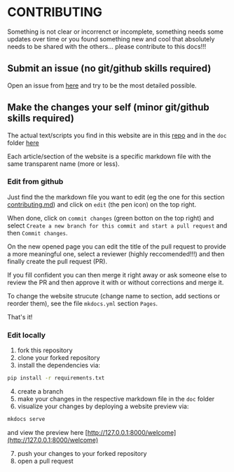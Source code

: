 # CONTRIBUTING

Something is not clear or incorrenct or incomplete, something needs some updates over time or you found something new and cool that absolutely needs to be shared with the others... please contribute to this docs!!!

## Submit an issue (no git/github skills required)

Open an issue from [here](https://github.com/cpp-lln-lab/CPP_LabGuide/issues/new/choose) and try to be the most detailed possible.

## Make the changes your self (minor git/github skills required)

The actual text/scripts you find in this website are in this [repo](https://github.com/cpp-lln-lab/CPP_LabGuide) and in the `doc` folder [here](https://github.com/cpp-lln-lab/CPP_LabGuide/tree/main/doc)

Each article/section of the website is a specific markdown file with the same transparent name (more or less).

### Edit from github

Just find the the markdown file you want to edit (eg the one for this section [contributing.md](https://github.com/cpp-lln-lab/CPP_LabGuide/blob/main/doc/contributing.md)) and click on `edit` (the pen icon) on the top right.

When done, click on `commit changes` (green botton on the top right) and select `Create a new branch for this commit and start a pull request` and then `Commit changes`.

On the new opened page you can edit the title of the pull request to provide a more meaningful one, select a reviewer (highly reccomended!!!) and then finally create the pull request (PR).

If you fill confident you can then merge it right away or ask someone else to review the PR and then approve it with or without corrections and merge it.

To change the website strucute (change name to section, add sections or reorder them), see the file `mkdocs.yml` section `Pages`.

That's it!

### Edit locally

1. fork this repository
2. clone your forked repository
3. install the dependencies via:

```bash
pip install -r requirements.txt
```

4. create a branch
5. make your changes in the respective markdown file in the `doc` folder
6. visualize your changes by deploying a website preview via:

```bash
mkdocs serve
```

and view the preview here [http://127.0.0.1:8000/welcome](http://127.0.0.1:8000/welcome)

7. push your changes to your forked repository
8. open a pull request
